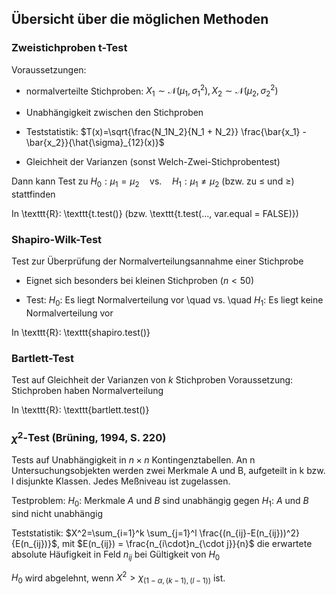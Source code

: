 ## Übersicht über die möglichen Methoden

### Zweistichproben t-Test
Voraussetzungen:

* normalverteilte Stichproben: $X_1 \sim \mathcal{N}(\mu_1, \sigma_1^2), X_2 \sim \mathcal{N}(\mu_2, \sigma_2^2)$

* Unabhängigkeit zwischen den Stichproben

* Teststatistik: $T(x)=\sqrt{\frac{N_1N_2}{N_1 + N_2}} \frac{\bar{x_1} - \bar{x_2}}{\hat{\sigma}_{12}(x)}$

* Gleichheit der Varianzen (sonst Welch-Zwei-Stichprobentest)

Dann kann Test zu $H_0: \mu_1 = \mu_2 \quad \text{vs.} \quad H_1: \mu_1 \neq \mu_2$ (bzw. zu $\leq$ und $\geq$) stattfinden

In \texttt{R}: \texttt{t.test()} (bzw. \texttt{t.test(..., var.equal = FALSE)})


### Shapiro-Wilk-Test
Test zur Überprüfung der Normalverteilungsannahme einer Stichprobe

* Eignet sich besonders bei kleinen Stichproben ($n<50$)

* Test: $H_0:$ Es liegt Normalverteilung vor \quad vs. \quad $H_1:$ Es liegt keine Normalverteilung vor

In \texttt{R}: \texttt{shapiro.test()}


### Bartlett-Test
Test auf Gleichheit der Varianzen von $k$ Stichproben
Voraussetzung: Stichproben haben Normalverteilung

In \texttt{R}: \texttt{bartlett.test()}


### $\chi^2$-Test (Brüning, 1994, S. 220)
Tests auf Unabhängigkeit in $n\times n$ Kontingenztabellen. An n Untersuchungsobjekten werden zwei Merkmale A und B, aufgeteilt in k bzw. l disjunkte Klassen. Jedes Meßniveau ist zugelassen.

Testproblem: $H_0:$ Merkmale $A$ und $B$ sind unabhängig gegen $H_1:$ $A$ und $B$ sind nicht unabhängig

Teststatistik: $X^2=\sum_{i=1}^k \sum_{j=1}^l \frac{(n_{ij}-E(n_{ij}))^2}{E(n_{ij})}$, mit $E(n_{ij}) = \frac{n_{i\cdot}n_{\cdot j}}{n}$ die erwartete absolute Häufigkeit in Feld $n_{ij}$ bei Gültigkeit von $H_0$

$H_0$ wird abgelehnt, wenn $X^2 > \chi_{(1-\alpha, (k-1), (l-1))}$ ist.

